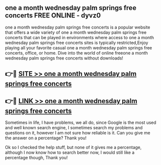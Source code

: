 ## one a month wednesday palm springs free concerts FREE ONLINE - dyvz0

one a month wednesday palm springs free concerts is a popular website that offers a wide variety of one a month wednesday palm springs free concerts that can be played in environments where access to one a month wednesday palm springs free concerts sites is typically restricted,Enjoy playing all your favorite casual one a month wednesday palm springs free concerts, office, or home. Dive into the world of online freeone a month wednesday palm springs free concerts without downloads!

## 👉🔴 [SITE >> one a month wednesday palm springs free concerts](http://news.freeplayer.one?title=one_a_month_wednesday_palm_springs_free_concerts&ref=FRRE)

## 👉🔴 [LINK >> one a month wednesday palm springs free concerts](http://news.freeplayer.one?title=one_a_month_wednesday_palm_springs_free_concerts&ref=FREE)

Sometimes in life, I have problems, we all do, since Google is the most used and well known search engine, I sometimes search my problems and questions on it, however I am not sure how reliable is it. Can you give me the answer on a percentage? Thank you!

Ok so I checked the help stuff, but none of it gives me a percentage, although I now know how to search better now, I would still like a percentage though, Thank you!